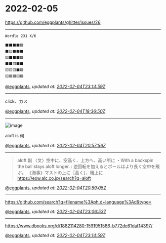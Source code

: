 # 2022-02-05

<https://github.com/eggplants/ghitter/issues/26>

---

```
Wordle 231 X/6

⬛⬛⬛⬛🟩
⬛🟨⬛⬛⬛
🟨⬛⬛⬛🟩
⬛⬛🟨⬛⬛
🟨🟨🟨⬛🟩
🟨🟩🟩🟨🟩
```

[@eggplants](https://github.com/eggplants), *updated at: [2022-02-04T23:14:59Z](https://github.com/eggplants/ghitter/issues/26#issue-1124310094)*

---

click、カス

[@eggplants](https://github.com/eggplants), *updated at: [2022-02-04T18:36:50Z](https://github.com/eggplants/ghitter/issues/26#issuecomment-1030249448)*

---

![image](https://user-images.githubusercontent.com/42153744/152558101-c8c8aa72-9ad3-40aa-b1b3-5900d795dd57.png)

aloft is 何

[@eggplants](https://github.com/eggplants), *updated at: [2022-02-04T20:57:56Z](https://github.com/eggplants/ghitter/issues/26#issuecomment-1030343718)*

---

>aloft
>副
>〈文〉空中に、空高く、上方へ、高い所に
>・With a backspin the ball stays aloft longer. : 逆回転を加えるとボールはより長く空中を飛ぶ。
>《海事》マストの上に［高く］、檣上に
https://eow.alc.co.jp/search?q=aloft

[@eggplants](https://github.com/eggplants), *updated at: [2022-02-04T20:59:05Z](https://github.com/eggplants/ghitter/issues/26#issuecomment-1030344420)*

---

https://github.com/search?q=filename%3Aph.d+language%3Ad&type=

[@eggplants](https://github.com/eggplants), *updated at: [2022-02-04T23:06:53Z](https://github.com/eggplants/ghitter/issues/26#issuecomment-1030418371)*

---

https://www.dbooks.org/d/1882114280-1591951586-b772dc61daf14397/

[@eggplants](https://github.com/eggplants), *updated at: [2022-02-04T23:14:59Z](https://github.com/eggplants/ghitter/issues/26#issuecomment-1030422059)*
